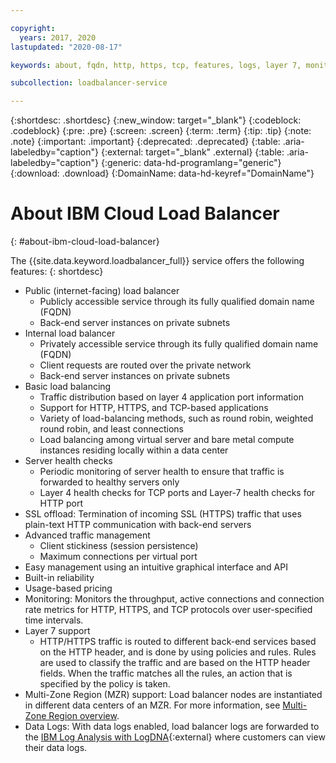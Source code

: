 ```yaml
---

copyright:
  years: 2017, 2020
lastupdated: "2020-08-17"

keywords: about, fqdn, http, https, tcp, features, logs, layer 7, monitoring, health checks

subcollection: loadbalancer-service

---
```


{:shortdesc: .shortdesc}
{:new_window: target="_blank"}
{:codeblock: .codeblock}
{:pre: .pre}
{:screen: .screen}
{:term: .term}
{:tip: .tip}
{:note: .note}
{:important: .important}
{:deprecated: .deprecated}
{:table: .aria-labeledby="caption"}
{:external: target="_blank" .external}
{:table: .aria-labeledby="caption"}
{:generic: data-hd-programlang="generic"}
{:download: .download}
{:DomainName: data-hd-keyref="DomainName"}

# About IBM Cloud Load Balancer
{: #about-ibm-cloud-load-balancer}

The {{site.data.keyword.loadbalancer_full}} service offers the following features:
{: shortdesc}

* Public (internet-facing) load balancer
  * Publicly accessible service through its fully qualified domain name (FQDN)
  * Back-end server instances on private subnets
* Internal load balancer
  * Privately accessible service through its fully qualified domain name (FQDN)
  * Client requests are routed over the private network
  * Back-end server instances on private subnets
* Basic load balancing
  * Traffic distribution based on layer 4 application port information
  * Support for HTTP, HTTPS, and TCP-based applications
  * Variety of load-balancing methods, such as round robin, weighted round robin, and least connections
  * Load balancing among virtual server and bare metal compute instances residing locally within a data center
* Server health checks
  * Periodic monitoring of server health to ensure that traffic is forwarded to healthy servers only
  * Layer 4 health checks for TCP ports and Layer-7 health checks for HTTP port
* SSL offload: Termination of incoming SSL (HTTPS) traffic that uses plain-text HTTP communication with back-end servers
* Advanced traffic management
  * Client stickiness (session persistence)
  * Maximum connections per virtual port
* Easy management using an intuitive graphical interface and API
* Built-in reliability
* Usage-based pricing
* Monitoring: Monitors the throughput, active connections and connection rate metrics for HTTP, HTTPS, and TCP protocols over user-specified time intervals.
* Layer 7 support
  * HTTP/HTTPS traffic is routed to different back-end services based on the HTTP header, and is done by using policies and rules. Rules are used to classify the traffic and are based on the HTTP header fields. When the traffic matches all the rules, an action that is specified by the policy is taken.
* Multi-Zone Region (MZR) support: Load balancer nodes are instantiated in different data centers of an MZR. For more information, see [Multi-Zone Region overview](/docs/loadbalancer-service?topic=loadbalancer-service-multi-zone-region-mzr-overview).
* Data Logs: With data logs enabled, load balancer logs are forwarded to the [IBM Log Analysis with LogDNA](https://cloud.ibm.com/catalog/services/ibm-log-analysis-with-logdna){:external} where customers can view their data logs.
